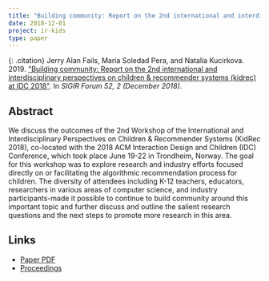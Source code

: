 ```yaml
---
title: "Building community: Report on the 2nd international and interdisciplinary perspectives on children & recommender systems (kidrec) at IDC 2018"
date: 2018-12-01
project: ir-kids
type: paper
---
```

{: .citation}
Jerry Alan Fails, Maria Soledad Pera, and Natalia Kucirkova. 2019. ["Building community: Report on the 2nd international and interdisciplinary perspectives on children & recommender systems (kidrec) at IDC 2018"](#). In <cite>SIGIR Forum 52, 2 (December 2018)</cite>.

## Abstract

We discuss the outcomes of the 2nd Workshop of the International and Interdisciplinary Perspectives on Children & Recommender Systems (KidRec 2018), co-located with the 2018 ACM Interaction Design and Children (IDC) Conference, which took place June 19-22 in Trondheim, Norway. The goal for this workshop was to explore research and industry efforts focused directly on or facilitating the algorithmic recommendation process for children. The diversity of attendees including K-12 teachers, educators, researchers in various areas of computer science, and industry participants-made it possible to continue to build community around this important topic and further discuss and outline the salient research questions and the next steps to promote more research in this area.

## Links
* [Paper PDF](https://dl.acm.org/doi/abs/10.1145/3308774.3308797)
* [Proceedings](https://dl.acm.org/toc/sigir/2019/52/2)
